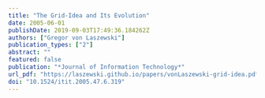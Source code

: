 ```yaml
---
title: "The Grid-Idea and Its Evolution"
date: 2005-06-01
publishDate: 2019-09-03T17:49:36.184262Z
authors: ["Gregor von Laszewski"]
publication_types: ["2"]
abstract: ""
featured: false
publication: "*Journal of Information Technology*"
url_pdf: "https://laszewski.github.io/papers/vonLaszewski-grid-idea.pdf"
doi: "10.1524/itit.2005.47.6.319"
---
```


